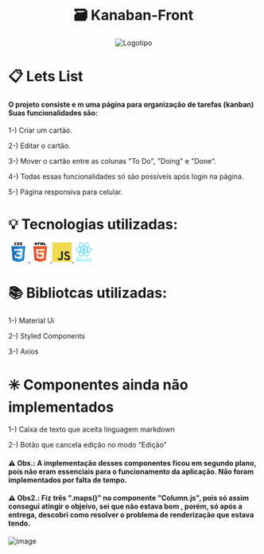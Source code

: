 
<h1 align="center"> 🗃️ Kanaban-Front</h1> 

<div style="text-align:center"><img src="https://user-images.githubusercontent.com/71261731/111891653-1fd3a180-89d3-11eb-9406-9d3e50684664.png" alt="Logotipo" /></div>


<h1> 📋 Lets List </h1>
<h4>O projeto consiste e m uma página para organização de tarefas (kanban)
Suas funcionalidades são: </h4>
<p> 1-) Criar um cartão.</p>
<p> 2-) Editar o cartão.</p>
<p> 3-) Mover o cartão entre as colunas "To Do", "Doing" e "Done".</p>
<p> 4-) Todas essas funcionalidades só são possíveis após login na página.</p>
<p> 5-) Página responsiva para celular.</p>


<h1> 💡 Tecnologias utilizadas:</h1>
<p align="left"> <a href="https://www.w3schools.com/css/" target="_blank"> <img src="https://raw.githubusercontent.com/devicons/devicon/master/icons/css3/css3-original-wordmark.svg" alt="css3" width="40" height="40"/> </a> <a href="https://www.w3.org/html/" target="_blank"> <img src="https://raw.githubusercontent.com/devicons/devicon/master/icons/html5/html5-original-wordmark.svg" alt="html5" width="40" height="40"/> </a> <a href="https://developer.mozilla.org/en-US/docs/Web/JavaScript" target="_blank"> <img src="https://raw.githubusercontent.com/devicons/devicon/master/icons/javascript/javascript-original.svg" alt="javascript" width="40" height="40"/> </a> <a href="https://reactjs.org/" target="_blank"> <img src="https://raw.githubusercontent.com/devicons/devicon/master/icons/react/react-original-wordmark.svg" alt="react" width="40" height="40"/> </a> </p>

<h1> 📚 Bibliotcas utilizadas:</h1>
<p> 1-) Material Ui </p>
<p> 2-) Styled Components </p>
<p> 3-) Axios </p>

<h1> ✳️ Componentes ainda não implementados </h1>
<p> 1-) Caixa de texto que aceita linguagem markdown </p>
<p>2-) Botão que cancela edição no modo “Edição” </p>

<h4> ⚠️ Obs.: A implementação desses componentes ficou em segundo plano, pois não eram essenciais para o funcionamento da aplicação. Não foram implementados por falta de tempo.</h4>
<h4> ⚠️ Obs2.: Fiz três ".maps()" no componente "Column.js", pois só assim consegui atingir o objeivo, sei que não estava bom , porém, só após a entrega, descobrí como resolver o problema de renderização que estava tendo.</h4>

![image](https://user-images.githubusercontent.com/71261731/112376104-cfa25b00-8cc2-11eb-900e-5579f8fc9bc3.png)



